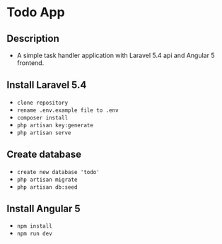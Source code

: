 # Todo App

## Description
- A simple task handler application with Laravel 5.4 api and Angular 5 frontend.

## Install Laravel 5.4
- `clone repository`
- `rename .env.example file to .env`
- `composer install`
- `php artisan key:generate`
- `php artisan serve`

## Create database
- `create new database 'todo'`
- `php artisan migrate`
- `php artisan db:seed`

## Install Angular 5
- `npm install`
- `npm run dev`
